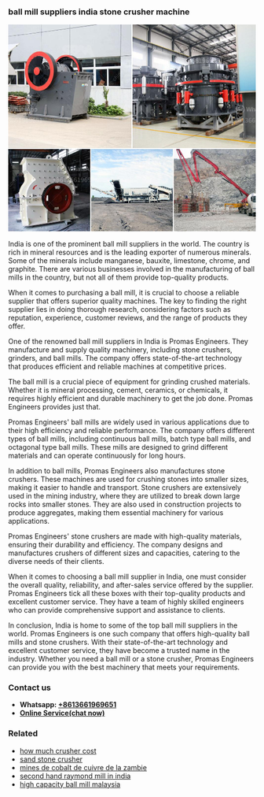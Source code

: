 <h3>ball mill suppliers india stone crusher machine</h3><img src='1708589185.jpg' alt=''><p>India is one of the prominent ball mill suppliers in the world. The country is rich in mineral resources and is the leading exporter of numerous minerals. Some of the minerals include manganese, bauxite, limestone, chrome, and graphite. There are various businesses involved in the manufacturing of ball mills in the country, but not all of them provide top-quality products.</p><p>When it comes to purchasing a ball mill, it is crucial to choose a reliable supplier that offers superior quality machines. The key to finding the right supplier lies in doing thorough research, considering factors such as reputation, experience, customer reviews, and the range of products they offer.</p><p>One of the renowned ball mill suppliers in India is Promas Engineers. They manufacture and supply quality machinery, including stone crushers, grinders, and ball mills. The company offers state-of-the-art technology that produces efficient and reliable machines at competitive prices.</p><p>The ball mill is a crucial piece of equipment for grinding crushed materials. Whether it is mineral processing, cement, ceramics, or chemicals, it requires highly efficient and durable machinery to get the job done. Promas Engineers provides just that.</p><p>Promas Engineers' ball mills are widely used in various applications due to their high efficiency and reliable performance. The company offers different types of ball mills, including continuous ball mills, batch type ball mills, and octagonal type ball mills. These mills are designed to grind different materials and can operate continuously for long hours.</p><p>In addition to ball mills, Promas Engineers also manufactures stone crushers. These machines are used for crushing stones into smaller sizes, making it easier to handle and transport. Stone crushers are extensively used in the mining industry, where they are utilized to break down large rocks into smaller stones. They are also used in construction projects to produce aggregates, making them essential machinery for various applications.</p><p>Promas Engineers' stone crushers are made with high-quality materials, ensuring their durability and efficiency. The company designs and manufactures crushers of different sizes and capacities, catering to the diverse needs of their clients.</p><p>When it comes to choosing a ball mill supplier in India, one must consider the overall quality, reliability, and after-sales service offered by the supplier. Promas Engineers tick all these boxes with their top-quality products and excellent customer service. They have a team of highly skilled engineers who can provide comprehensive support and assistance to clients.</p><p>In conclusion, India is home to some of the top ball mill suppliers in the world. Promas Engineers is one such company that offers high-quality ball mills and stone crushers. With their state-of-the-art technology and excellent customer service, they have become a trusted name in the industry. Whether you need a ball mill or a stone crusher, Promas Engineers can provide you with the best machinery that meets your requirements.</p><h3>Contact us</h3><ul><li><strong>Whatsapp:&nbsp;<a href="https://wa.me/8613661969651">+8613661969651</a></strong></li><li><a href="https://swt.shibang-china.com/?git&amp;zhl&amp;ball mill suppliers india stone crusher machine"><strong>Online Service(chat now)</strong></a></li></ul><h3>Related</h3><ul><li><a href='how much crusher cost.md'>how much crusher cost</a></li><li><a href='sand stone crusher.md'>sand stone crusher</a></li><li><a href='mines de cobalt de cuivre de la zambie.md'>mines de cobalt de cuivre de la zambie</a></li><li><a href='second hand raymond mill in india.md'>second hand raymond mill in india</a></li><li><a href='high capacity ball mill malaysia.md'>high capacity ball mill malaysia</a></li></ul>